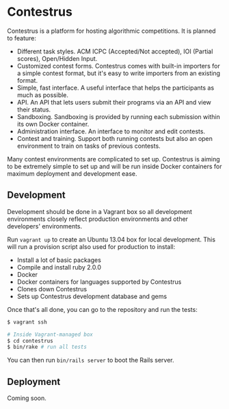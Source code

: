 # Contestrus

Contestrus is a platform for hosting algorithmic competitions. It is planned to
feature:

* Different task styles. ACM ICPC (Accepted/Not accepted), IOI (Partial scores),
  Open/Hidden Input.
* Customized contest forms. Contestrus comes with built-in importers for a
  simple contest format, but it's easy to write importers from an existing
  format.
* Simple, fast interface. A useful interface that helps the participants as much
  as possible.
* API. An API that lets users submit their programs via an API and view their
  status.
* Sandboxing. Sandboxing is provided by running each submission within its own
  Docker container.
* Administration interface. An interface to monitor and edit contests.
* Contest and training. Support both running contests but also an open
  environment to train on tasks of previous contests.

Many contest environments are complicated to set up. Contestrus is aiming to be
extremely simple to set up and will be run inside Docker containers for maximum
deployment and development ease.

## Development

Development should be done in a Vagrant box so all development environments
closely reflect production environments and other developers' environments.

Run `vagrant up` to create an Ubuntu 13.04 box for local development. This will
run a provision script also used for production to install:

* Install a lot of basic packages
* Compile and install ruby 2.0.0
* Docker
* Docker containers for languages supported by Contestrus
* Clones down Contestrus
* Sets up Contestrus development database and gems

Once that's all done, you can go to the repository and run the tests:

```bash
$ vagrant ssh

# Inside Vagrant-managed box
$ cd contestrus
$ bin/rake # run all tests
```
You can then run `bin/rails server` to boot the Rails server.

## Deployment

Coming soon.
